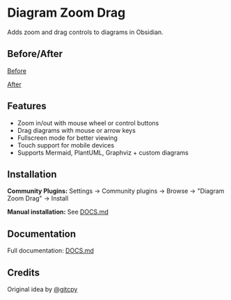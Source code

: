 # Diagram Zoom Drag

Adds zoom and drag controls to diagrams in Obsidian.

## Before/After

[Before](https://github.com/user-attachments/assets/87fd24ae-dcc9-463d-a800-db006ab89154)

[After](https://github.com/user-attachments/assets/44ef62c1-32a5-4c78-b3ed-0169610524cb)


## Features
- Zoom in/out with mouse wheel or control buttons
- Drag diagrams with mouse or arrow keys
- Fullscreen mode for better viewing
- Touch support for mobile devices
- Supports Mermaid, PlantUML, Graphviz + custom diagrams

## Installation

**Community Plugins:**
Settings → Community plugins → Browse → "Diagram Zoom Drag" → Install

**Manual installation:** See [DOCS.md](DOCS.md)

## Documentation
Full documentation: [DOCS.md](DOCS.md)

## Credits
Original idea by [@gitcpy](https://github.com/gitcpy)
